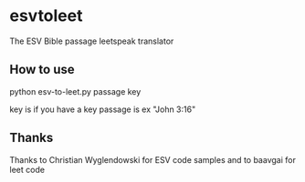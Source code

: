 esvtoleet
=========

The ESV Bible passage leetspeak translator

How to use
----------

python esv-to-leet.py passage key

key is if you have a key
passage is ex "John 3:16"


Thanks
------

Thanks to Christian Wyglendowski for ESV code samples and to baavgai for leet code
